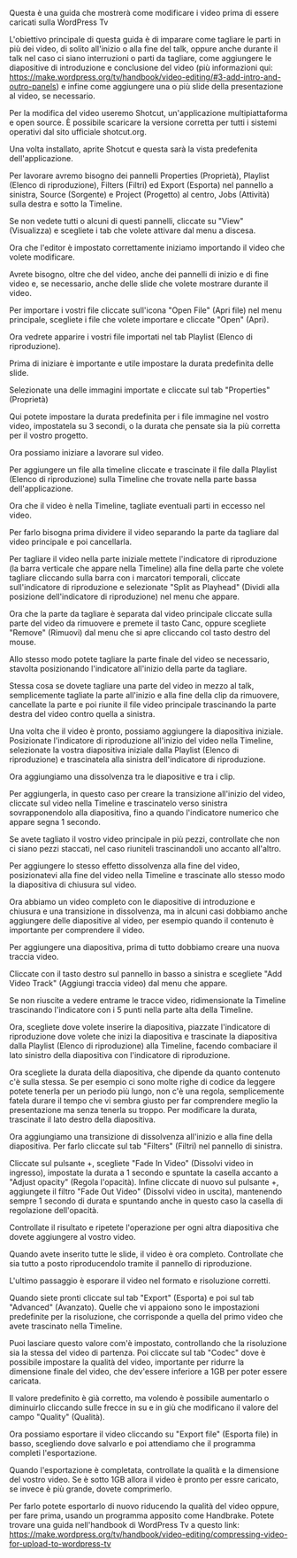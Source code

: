 Questa è una guida che mostrerà come modificare i video prima di essere caricati sulla WordPress Tv

L'obiettivo principale di questa guida è di imparare come tagliare le parti in più dei video, di solito all'inizio o alla fine del talk, oppure anche durante il talk nel caso ci siano interruzioni o parti da tagliare, come aggiungere le diapositive di introduzione e conclusione del video (più informazioni qui: https://make.wordpress.org/tv/handbook/video-editing/#3-add-intro-and-outro-panels) e infine come aggiungere una o più slide della presentazione al video, se necessario.

Per la modifica del video useremo Shotcut, un'applicazione multipiattaforma e open source. È possibile scaricare la versione corretta per tutti i sistemi operativi dal sito ufficiale shotcut.org.

Una volta installato, aprite Shotcut e questa sarà la vista predefenita dell'applicazione.

Per lavorare avremo bisogno dei pannelli Properties (Proprietà), Playlist (Elenco di riproduzione), Filters (Filtri) ed Export (Esporta) nel pannello a sinistra, Source (Sorgente) e Project (Progetto) al centro, Jobs (Attività) sulla destra e sotto la Timeline.

Se non vedete tutti o alcuni di questi pannelli, cliccate su "View" (Visualizza) e scegliete i tab che volete attivare dal menu a discesa.

Ora che l'editor è impostato correttamente iniziamo importando il video che volete modificare.

Avrete bisogno, oltre che del video, anche dei pannelli di inizio e di fine video e, se necessario, anche delle slide che volete mostrare durante il video.

Per importare i vostri file cliccate sull'icona "Open File" (Apri file) nel menu principale, scegliete i file che volete importare e cliccate "Open" (Apri).

Ora vedrete apparire i vostri file importati nel tab Playlist (Elenco di riproduzione). 

Prima di iniziare è importante e utile impostare la durata predefinita delle slide.

Selezionate una delle immagini importate e cliccate sul tab "Properties" (Proprietà)

Qui potete impostare la durata predefinita per i file immagine nel vostro video, impostatela su 3 secondi, o la durata che pensate sia la più corretta per il vostro progetto.

Ora possiamo iniziare a lavorare sul video.

Per aggiungere un file alla timeline cliccate e trascinate il file dalla Playlist (Elenco di riproduzione) sulla Timeline che trovate nella parte bassa dell'applicazione.

Ora che il video è nella Timeline, tagliate eventuali parti in eccesso nel video.

Per farlo bisogna prima dividere il video separando la parte da tagliare dal video principale e poi cancellarla.

Per tagliare il video nella parte iniziale mettete l'indicatore di riproduzione (la barra verticale che appare nella Timeline) alla fine della parte che volete tagliare cliccando sulla barra con i marcatori temporali, cliccate sull'indicatore di riproduzione e selezionate "Split as Playhead" (Dividi alla posizione dell'indicatore di riproduzione) nel menu che appare.

Ora che la parte da tagliare è separata dal video principale cliccate sulla parte del video da rimuovere e premete il tasto Canc, oppure scegliete "Remove" (Rimuovi) dal menu che si apre cliccando col tasto destro del mouse.

Allo stesso modo potete tagliare la parte finale del video se necessario, stavolta posizionando l'indicatore all'inizio della parte da tagliare.

Stessa cosa se dovete tagliare una parte del video in mezzo al talk, semplicemente tagliate la parte all'inizio e alla fine della clip da rimuovere, cancellate la parte e poi riunite il file video principale trascinando la parte destra del video contro quella a sinistra.

Una volta che il video è pronto, possiamo aggiungere la diapositiva iniziale. Posizionate l'indicatore di riproduzione all'inizio del video nella Timeline, selezionate la vostra diapositiva iniziale dalla Playlist (Elenco di riproduzione) e trascinatela alla sinistra dell'indicatore di riproduzione.

Ora aggiungiamo una dissolvenza tra le diapositive e tra i clip.

Per aggiungerla, in questo caso per creare la transizione all'inizio del video, cliccate sul video nella Timeline e trascinatelo verso sinistra sovrapponendolo alla diapositiva, fino a quando l'indicatore numerico che appare segna 1 secondo.

Se avete tagliato il vostro video principale in più pezzi, controllate che non ci siano pezzi staccati, nel caso riuniteli trascinandoli uno accanto all'altro.

Per aggiungere lo stesso effetto dissolvenza alla fine del video, posizionatevi alla fine del video nella Timeline e trascinate allo stesso modo la diapositiva di chiusura sul video.

Ora abbiamo un video completo con le diapositive di introduzione e chiusura e una transizione in dissolvenza, ma in alcuni casi dobbiamo anche aggiungere delle diapositive al video, per esempio quando il contenuto è importante per comprendere il video.

Per aggiungere una diapositiva, prima di tutto dobbiamo creare una nuova traccia video.

Cliccate con il tasto destro sul pannello in basso a sinistra e scegliete "Add Video Track" (Aggiungi traccia video) dal menu che appare.

Se non riuscite a vedere entrame le tracce video, ridimensionate la Timeline trascinando l'indicatore con i 5 punti nella parte alta della Timeline.

Ora, scegliete dove volete inserire la diapositiva, piazzate l'indicatore di riproduzione dove volete che inizi la diapositiva e trascinate la diapositiva dalla Playlist (Elenco di riproduzione) alla Timeline, facendo combaciare il lato sinistro della diapositiva con l'indicatore di riproduzione.

Ora scegliete la durata della diapositiva, che dipende da quanto contenuto c'è sulla stessa. Se per esempio ci sono molte righe di codice da leggere potete tenerla per un periodo più lungo, non c'è una regola, semplicemente fatela durare il tempo che vi sembra giusto per far comprendere meglio la presentazione ma senza tenerla su troppo. Per modificare la durata, trascinate il lato destro della diapositiva.

Ora aggiungiamo una transizione di dissolvenza all'inizio e alla fine della diapositiva. Per farlo cliccate sul tab "Filters" (Filtri) nel pannello di sinistra.

Cliccate sul pulsante +, scegliete "Fade In Video" (Dissolvi video in ingresso), impostate la durata a 1 secondo e spuntate la casella accanto a "Adjust opacity" (Regola l'opacità). Infine cliccate di nuovo sul pulsante +, aggiungete il filtro "Fade Out Video" (Dissolvi video in uscita), mantenendo sempre 1 secondo di durata e spuntando anche in questo caso la casella di regolazione dell'opacità.

Controllate il risultato e ripetete l'operazione per ogni altra diapositiva che dovete aggiungere al vostro video.

Quando avete inserito tutte le slide, il video è ora completo. Controllate che sia tutto a posto riproducendolo tramite il pannello di riproduzione.

L'ultimo passaggio è esporare il video nel formato e risoluzione corretti.

Quando siete pronti cliccate sul tab "Export" (Esporta) e poi sul tab "Advanced" (Avanzato). Quelle che vi appaiono sono le impostazioni predefinite per la risoluzione, che corrisponde a quella del primo video che avete trascinato nella Timeline.

Puoi lasciare questo valore com'è impostato, controllando che la risoluzione sia la stessa del video di partenza. Poi cliccate sul tab "Codec" dove è possibile impostare la qualità del video, importante per ridurre la dimensione finale del video, che dev'essere inferiore a 1GB per poter essere caricata.

Il valore predefinito è già corretto, ma volendo è possibile aumentarlo o diminuirlo cliccando sulle frecce in su e in giù che modificano il valore del campo "Quality" (Qualità).

Ora possiamo esportare il video cliccando su "Export file" (Esporta file) in basso, scegliendo dove salvarlo e poi attendiamo che il programma completi l'esportazione.

Quando l'esportazione è completata, controllate la qualità e la dimensione del vostro video. Se è sotto 1GB allora il video è pronto per essre caricato, se invece è più grande, dovete comprimerlo.

Per farlo potete esportarlo di nuovo riducendo la qualità del video oppure, per fare prima, usando un programma apposito come Handbrake. Potete trovare una guida nell'handbook di WordPress Tv a questo link: https://make.wordpress.org/tv/handbook/video-editing/compressing-video-for-upload-to-wordpress-tv


